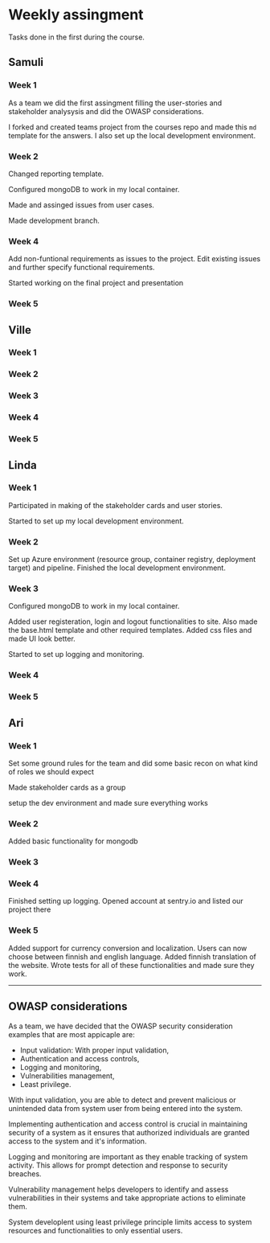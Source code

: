 # Weekly assingment

Tasks done in the first during the course.

## Samuli

### Week 1

As a team we did the first assingment filling the user-stories and stakeholder
analysysis and did the OWASP considerations.

I forked and created teams project from the courses repo and made
this `md` template for the answers. I also set up the local development environment.

### Week 2

Changed reporting template.

Configured mongoDB to work in my local container.

Made and assinged issues from user cases.

Made development branch.


### Week 4

Add non-funtional requirements as issues to the project. Edit existing issues and further specify functional requirements. 

Started working on the final project and presentation


### Week 5


## Ville

### Week 1

### Week 2

### Week 3

### Week 4

### Week 5

## Linda

### Week 1

Participated in making of the stakeholder cards and user stories.

Started to set up my local development environment.

### Week 2

Set up Azure environment (resource group, container registry, deployment target) and pipeline. Finished the local development environment.

### Week 3

Configured mongoDB to work in my local container.

Added user registeration, login and logout functionalities to site. Also made the base.html template and other required templates. Added css files and made UI look better.

Started to set up logging and monitoring.

### Week 4

### Week 5

## Ari

### Week 1

Set some ground rules for the team and did some basic recon on what kind of roles we should expect

Made stakeholder cards as a group

setup the dev environment and made sure everything works
### Week 2

Added basic functionality for mongodb

### Week 3

### Week 4
Finished setting up logging. Opened account at sentry.io and listed our project there

### Week 5
Added support for currency conversion and localization. Users can now choose between finnish and english language.
Added finnish translation of the website. 
Wrote tests for all of these functionalities and made sure they work.


-------------------------------
## OWASP considerations

As a team, we have decided that the OWASP security consideration examples that
are most appicaple are:

- Input validation: With proper input validation,
- Authentication and access controls,
- Logging and monitoring,
- Vulnerabilities management,
- Least privilege.

With input validation, you are able to detect and prevent malicious or
unintended data from system user from being entered into the system.

Implementing authentication and access control is crucial in maintaining
security of a system as it ensures that authorized individuals are granted
access to the system and it's information.

Logging and monitoring are important as they enable tracking of system activity.
This allows for prompt detection and response to security breaches.

Vulnerability management helps developers to identify and assess vulnerabilities
in their systems and take appropriate actions to eliminate them.

System developlent using least privilege principle limits access to system resources
and functionalities to only essential users.
